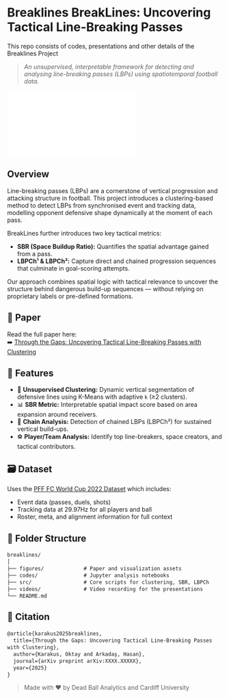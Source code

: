 # Breaklines BreakLines: Uncovering Tactical Line-Breaking Passes
This repo consists of codes, presentations and other details of the Breaklines Project

> *An unsupervised, interpretable framework for detecting and analysing line-breaking passes (LBPs) using spatiotemporal football data.*

![Figure 1: Core Framework — Detecting LBPs and computing SBR](figures/fig1.pdf)

## Overview

Line-breaking passes (LBPs) are a cornerstone of vertical progression and attacking structure in football. This project introduces a clustering-based method to detect LBPs from synchronised event and tracking data, modelling opponent defensive shape dynamically at the moment of each pass.

BreakLines further introduces two key tactical metrics:
- **SBR (Space Buildup Ratio):** Quantifies the spatial advantage gained from a pass.
- **LBPCh¹ & LBPCh²:** Capture direct and chained progression sequences that culminate in goal-scoring attempts.

Our approach combines spatial logic with tactical relevance to uncover the structure behind dangerous build-up sequences — without relying on proprietary labels or pre-defined formations.

## 📄 Paper

Read the full paper here:  
➡️ [Through the Gaps: Uncovering Tactical Line-Breaking Passes with Clustering](https://arxiv.org/abs/2506.06666)

## 🔧 Features

- 🧠 **Unsupervised Clustering:** Dynamic vertical segmentation of defensive lines using K-Means with adaptive `k` (≥2 clusters).
- 📊 **SBR Metric:** Interpretable spatial impact score based on area expansion around receivers.
- 🔄 **Chain Analysis:** Detection of chained LBPs (LBPCh²) for sustained vertical build-ups.
- ⚽ **Player/Team Analysis:** Identify top line-breakers, space creators, and tactical contributors.

## 🗃️ Dataset

Uses the [PFF FC World Cup 2022 Dataset](https://www.blog.fc.pff.com/blog/pff-fc-release-2022-world-cup-data) which includes:
- Event data (passes, duels, shots)
- Tracking data at 29.97Hz for all players and ball
- Roster, meta, and alignment information for full context

## 📂 Folder Structure
```verbatim
breaklines/
│
├── figures/             # Paper and visualization assets
├── codes/               # Jupyter analysis notebooks
├── src/                 # Core scripts for clustering, SBR, LBPCh
├── videos/              # Video recording for the presentations
└── README.md
```

## 📌 Citation
```verbatim
@article{karakus2025breaklines,
  title={Through the Gaps: Uncovering Tactical Line-Breaking Passes with Clustering},
  author={Karakus, Oktay and Arkadaş, Hasan},
  journal={arXiv preprint arXiv:XXXX.XXXXX},
  year={2025}
}
```

> Made with ❤️ by Dead Ball Analytics and Cardiff University
